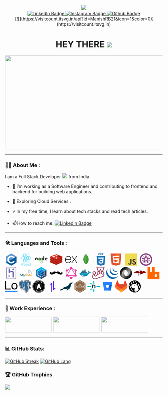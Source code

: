 <div id="header" align="center">
  <img src="https://media.giphy.com/media/M9gbBd9nbDrOTu1Mqx/giphy.gif" width="100"/>
 
  <div id="badges">
  <a href="https://www.linkedin.com/in/manish-ranjan-behera/">
    <img src="https://img.shields.io/badge/LinkedIn-blue?style=for-the-badge&logo=linkedin&logoColor=white" alt="LinkedIn Badge"/>
  </a>
  <a href="your-youtube-URL">
    <img src="https://img.shields.io/badge/Instagram-red?style=for-the-badge&logo=instagram&logoColor=white" alt="Instagram Badge"/>
  </a>
  <a href="your-twitter-URL">
    <img src="https://img.shields.io/badge/Github-black?style=for-the-badge&logo=github&logoColor=white" alt="Github Badge"/>
  </a>
 </div>

  <img src="https://komarev.com/ghpvc/?username=your-github-ManishRB21&style=flat-square&color=blue" alt=""/>
[![](https://visitcount.itsvg.in/api?id=ManishRB21&icon=1&color=0)](https://visitcount.itsvg.in)
  <h1>
  HEY THERE
  <img src="https://media.giphy.com/media/hvRJCLFzcasrR4ia7z/giphy.gif" width="30px"/>
</h1>

<div align="center">
  <img src="https://media.giphy.com/media/dWesBcTLavkZuG35MI/giphy.gif" width="600" height="300"/>
</div>

</div>

---

### :man_technologist: About Me :
I am a Full Stack Developer <img src="https://media.giphy.com/media/WUlplcMpOCEmTGBtBW/giphy.gif" width="30"> from India.
- :telescope: I’m working as a Software Engineer and contributing to frontend and backend for building web applications.

- :seedling: Exploring Cloud Services .

- :zap: In my free time, I learn about tech stacks and read tech articles.

- :mailbox:How to reach me: [![Linkedin Badge](https://img.shields.io/badge/-Manish-blue?style=flat&logo=Linkedin&logoColor=white)](https://www.linkedin.com/in/manish-ranjan-behera/)
---

### :hammer_and_wrench: Languages and Tools :
<div>
  <img src="https://github.com/devicons/devicon/blob/master/icons/c/c-original.svg" width="40" height="40"/>&nbsp;
  <img src="https://github.com/devicons/devicon/blob/master/icons/react/react-original-wordmark.svg" title="React" alt="React" width="40" height="40"/>&nbsp;
  <img src="https://github.com/devicons/devicon/blob/master/icons/nodejs/nodejs-original-wordmark.svg" title="NodeJS" alt="NodeJS" width="40" height="40"/>&nbsp;
  <img src="https://github.com/devicons/devicon/blob/master/icons/redis/redis-original.svg" width="40" height="40"/>&nbsp;
  <img src="https://github.com/devicons/devicon/blob/master/icons/express/express-original.svg" width="40" height="40"/>&nbsp;
  <img src="https://github.com/devicons/devicon/blob/master/icons/mongodb/mongodb-original.svg" width="40" height="40"/>&nbsp;
  <img src="https://github.com/devicons/devicon/blob/master/icons/css3/css3-plain-wordmark.svg"  title="CSS3" alt="CSS" width="40" height="40"/>&nbsp;
  <img src="https://github.com/devicons/devicon/blob/master/icons/html5/html5-original.svg" title="HTML5" alt="HTML" width="40" height="40"/>&nbsp;
  <img src="https://github.com/devicons/devicon/blob/master/icons/javascript/javascript-original.svg" title="JavaScript" alt="JavaScript" width="40" height="40"/>&nbsp;
  <img src="https://github.com/devicons/devicon/blob/master/icons/jasmine/jasmine-original.svg" width="40" height="40"/>&nbsp;
  <img src="https://github.com/devicons/devicon/blob/master/icons/heroku/heroku-original.svg" width="40" height="40"/>&nbsp;
  <img src="https://github.com/devicons/devicon/blob/master/icons/mysql/mysql-original-wordmark.svg" title="MySQL"  alt="MySQL" width="40" height="40"/>&nbsp;
  <img src="https://github.com/devicons/devicon/blob/master/icons/sequelize/sequelize-original.svg" width="40" height="40"/>&nbsp;
  <img src="https://github.com/devicons/devicon/blob/master/icons/handlebars/handlebars-original.svg" width="40" height="40"/>&nbsp;
  <img src="https://github.com/devicons/devicon/blob/master/icons/graphql/graphql-plain.svg" width="40" height="40"/>
  <img src="https://github.com/devicons/devicon/blob/master/icons/docker/docker-original.svg" width="40" height="40"/>

  <img src="https://github.com/devicons/devicon/blob/master/icons/jest/jest-plain.svg" width="40" height="40"/>
  <img src="https://github.com/devicons/devicon/blob/master/icons/jquery/jquery-original.svg" width="40" height="40"/>
  <img src="https://github.com/devicons/devicon/blob/master/icons/json/json-original.svg" width="40" height="40"/>
  <img src="https://github.com/devicons/devicon/blob/master/icons/mongoose/mongoose-original.svg" width="40" height="40"/>
  <img src="https://github.com/devicons/devicon/blob/master/icons/rabbitmq/rabbitmq-original.svg" width="40" height="40"/>
  <img src="https://github.com/devicons/devicon/blob/master/icons/lodash/lodash-original.svg" width="40" height="40"/>
  <img src="https://github.com/devicons/devicon/blob/master/icons/postgresql/postgresql-original.svg" width="40" height="40"/>
  <img src="https://github.com/devicons/devicon/blob/master/icons/oauth/oauth-original.svg" width="40" height="40"/>
  <img src="https://github.com/devicons/devicon/blob/master/icons/axios/axios-plain.svg" width="40" height="40"/>
  <img src="https://github.com/devicons/devicon/blob/master/icons/mariadb/mariadb-original.svg" width="40" height="40"/>
  <img src="https://github.com/devicons/devicon/blob/master/icons/mocha/mocha-original.svg" width="40" height="40"/>
  <img src="https://github.com/devicons/devicon/blob/master/icons/netlify/netlify-original.svg" width="40" height="40"/>
  <img src="https://github.com/devicons/devicon/blob/master/icons/bitbucket/bitbucket-original.svg" width="40" height="40"/>
  <img src="https://github.com/devicons/devicon/blob/master/icons/gitlab/gitlab-original.svg" width="40" height="40"/>
  <img src="https://github.com/devicons/devicon/blob/master/icons/denojs/denojs-original.svg" width="40" height="40"/>
</div>

---

### :office: Work Experience :

<img src="https://celebaltech.com/_next/image?url=%2F_next%2Fstatic%2Fmedia%2Fcelebal-logo.4c6b3a75.png&w=3840&q=75" width="150" height="50"/>
<img src="https://flipshope.com/_next/image?url=%2Fstatic%2Fimg%2Flogo.png&w=1920&q=75" width="150" height="50"/>
<img src="https://www.lgsoftindia.com/images/logo.png" width="150" height="50"/>

---

### 📊 GitHub Stats:
<a href="https://git.io/streak-stats"><img src="https://github-readme-streak-stats.herokuapp.com?user=ManishRB21&theme=dark&border_radius=3.5" alt="GitHub Streak" /></a>
<a href="https://github.com/anuraghazra/github-readme-stats"><img src="https://github-readme-stats.vercel.app/api/top-langs/?username=ManishRB21" alt="GitHub Lang" /></a>

### 🏆 GitHub Trophies
![](https://github-profile-trophy.vercel.app/?username=ManishRB21&theme=radical&no-frame=false&no-bg=true&margin-w=4)



